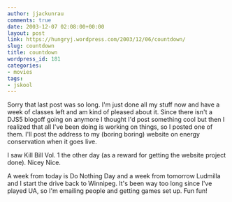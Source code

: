 ```yaml
---
author: jjackunrau
comments: true
date: 2003-12-07 02:08:00+00:00
layout: post
link: https://hungryj.wordpress.com/2003/12/06/countdown/
slug: countdown
title: countdown
wordpress_id: 181
categories:
- movies
tags:
- jskool
---
```


Sorry that last post was so long.  I'm just done all my stuff now and have a week of classes left and am kind of pleased about it.  Since there isn't a DJS5 blogoff going on anymore I thought I'd post something cool but then I realized that all I've been doing is working on things, so I posted one of them.  I'll post the address to my (boring boring) website on energy conservation when it goes live.

I saw Kill Bill Vol. 1 the other day (as a reward for getting the website project done).  Nicey Nice.

A week from today is Do Nothing Day and a week from tomorrow Ludmilla and I start the drive back to Winnipeg.  It's been way too long since I've played UA, so I'm emailing people and getting games set up.  Fun fun!
